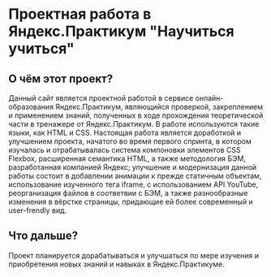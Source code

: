 # Проектная работа в Яндекс.Практикум "Научиться учиться"  
## О чём этот проект?
Данный сайт является проектной работой в сервисе онлайн-образования Яндекс.Практикум, являющийся проверкой, закреплением и применением знаний, полученных в ходе прохождения теоретической части в тренажере от Яндекс.Практикум. В работе используются такие языки, как HTML и CSS. Настоящая работа является доработкой и улучшением проекта, начатого во время первого спринта, в котором изучалась и отрабатывалась система компоновки элементов CSS Flexbox, расширенная семантика HTML, а также методология БЭМ, разработанная компанией Яндекс; улучшение и модернизация данной работы состоит в добавлении анимации к прежде статичным объектам, использование изученного тега iframe, с использованием API YouTube, реорганизация файлов в соответвии с БЭМ, а также разнообразные изменения в вёрстке страницы, придающие ей более современный и user-frendly вид.
## Что дальше?
Проект планируется дорабатываться и улучшаться по мере изучения и приобретения новых знаний и навыках в Яндекс.Практикуме. 